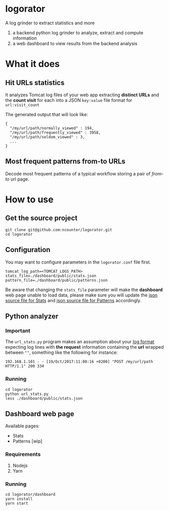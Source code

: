 # logorator
A log grinder to extract statistics and more

1. a backend python log grinder to analyze, extract and compute information
2. a web dashboard to view results from the backend analysis


# What it does

## Hit URLs statistics
It analyzes Tomcat log files of your web app extracting **distinct URLs** and the **count visit** for each into a JSON `key:value` file format for `url:visit_count`

The generated output that will look like:
```
{
  "/my/url/path/normally_viewed" : 194,
  "/my/url/path/frequently_viewed" : 3958,
  "/my/url/path/seldom_viewed" : 3,
  ...
}
```
## Most frequent patterns from-to URLs
Decode most frequent patterns of a typical workflow storing a pair of *from-to* url page.


# How to use

## Get the source project
```
git clone git@github.com:ncounter/logorator.git
cd logorator
```

## Configuration
You may want to configure parameters in the `logorator.conf` file first.

```
tomcat_log_path=<TOMCAT_LOGS_PATH>
stats_file=./dashboard/public/stats.json
pattern_file=./dashboard/public/patterns.json
```
Be aware that changing the `stats_file` parameter will make the **dashboard** web page unable to load data, please make sure you will update the [json source file for Stats](https://github.com/ncounter/logorator/blob/master/dashboard/scr/Stats.js) and [json source file for Patterns](https://github.com/ncounter/logorator/blob/master/dashboard/scr/Patterns.js) accordingly.


## Python analyzer

### Important
The `url_stats.py` program makes an assumption about your [log format](https://github.com/ncounter/logorator/blob/master/url_stats.py#L13) expecting log lines with **the request** information containing the **url** wrapped between `""`, something like the following for instance:

`192.168.1.101 - - [19/Oct/2017:11:00:16 +0200] "POST /my/url/path HTTP/1.1" 200 334`

### Running
```
cd logorator
python url_stats.py
less ./dashboard/public/stats.json
```

## Dashboard web page

Available pages:
- Stats
- Patterns [wip]

### Requirements

1. Nodejs
2. Yarn

### Running
```
cd logorator/dashboard
yarn install
yarn start
```
